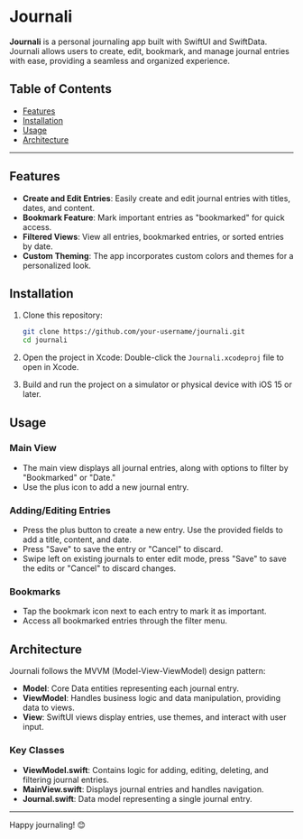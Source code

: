 # Journali 

**Journali** is a personal journaling app built with SwiftUI and SwiftData. Journali allows users to create, edit, bookmark, and manage journal entries with ease, providing a seamless and organized experience.

## Table of Contents
- [Features](#features)
- [Installation](#installation)
- [Usage](#usage)
- [Architecture](#architecture)

---

## Features

- **Create and Edit Entries**: Easily create and edit journal entries with titles, dates, and content.
- **Bookmark Feature**: Mark important entries as "bookmarked" for quick access.
- **Filtered Views**: View all entries, bookmarked entries, or sorted entries by date.
- **Custom Theming**: The app incorporates custom colors and themes for a personalized look.

## Installation

1. Clone this repository:
    ```bash
    git clone https://github.com/your-username/journali.git
    cd journali
    ```

2. Open the project in Xcode:
   Double-click the `Journali.xcodeproj` file to open in Xcode.
   
3. Build and run the project on a simulator or physical device with iOS 15 or later.

## Usage

### Main View
- The main view displays all journal entries, along with options to filter by "Bookmarked" or "Date."
- Use the plus icon to add a new journal entry.

### Adding/Editing Entries
- Press the plus button to create a new entry. Use the provided fields to add a title, content, and date.
- Press "Save" to save the entry or "Cancel" to discard.
- Swipe left on existing journals to enter edit mode, press "Save" to save the edits or "Cancel" to discard changes.

### Bookmarks
- Tap the bookmark icon next to each entry to mark it as important.
- Access all bookmarked entries through the filter menu.

## Architecture

Journali follows the MVVM (Model-View-ViewModel) design pattern:

- **Model**: Core Data entities representing each journal entry.
- **ViewModel**: Handles business logic and data manipulation, providing data to views.
- **View**: SwiftUI views display entries, use themes, and interact with user input.

### Key Classes

- **ViewModel.swift**: Contains logic for adding, editing, deleting, and filtering journal entries.
- **MainView.swift**: Displays journal entries and handles navigation.
- **Journal.swift**: Data model representing a single journal entry.

---

Happy journaling! 😊
